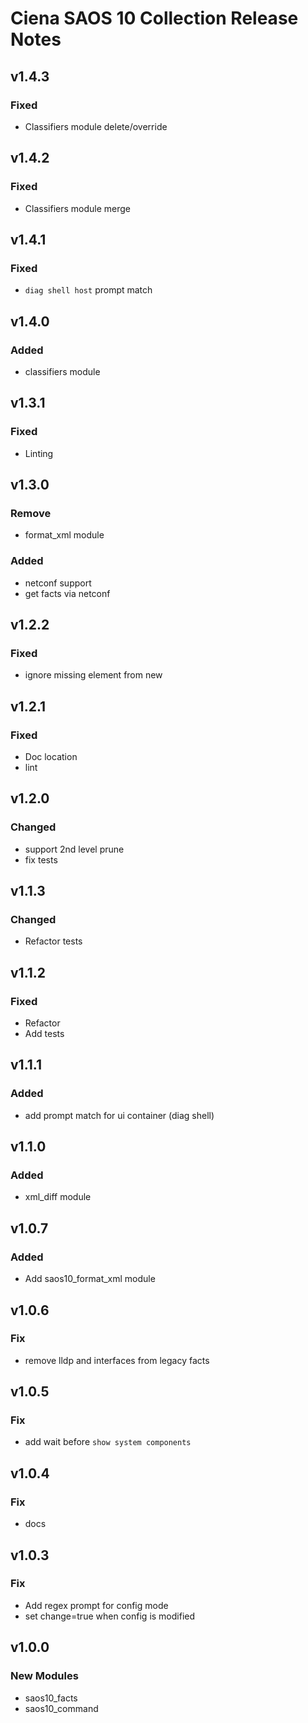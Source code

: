 # Ciena SAOS 10 Collection Release Notes

## v1.4.3

### Fixed
- Classifiers module delete/override

## v1.4.2

### Fixed
- Classifiers module merge

## v1.4.1

### Fixed
- `diag shell host` prompt match

## v1.4.0

### Added
- classifiers module

## v1.3.1

### Fixed
- Linting

## v1.3.0

### Remove
- format_xml module

### Added
- netconf support
- get facts via netconf

## v1.2.2

### Fixed

- ignore missing element from new

## v1.2.1

### Fixed

- Doc location
- lint

## v1.2.0

### Changed

- support 2nd level prune
- fix tests

## v1.1.3

### Changed

- Refactor tests

## v1.1.2

### Fixed

- Refactor
- Add tests

## v1.1.1

### Added

- add prompt match for ui container (diag shell)

## v1.1.0

### Added

- xml_diff module

## v1.0.7

### Added

- Add saos10_format_xml module

## v1.0.6

### Fix

- remove lldp and interfaces from legacy facts

## v1.0.5

### Fix

- add wait before `show system components`

## v1.0.4

### Fix

- docs

## v1.0.3

### Fix

- Add regex prompt for config mode
- set change=true when config is modified

## v1.0.0

### New Modules

- saos10_facts
- saos10_command
